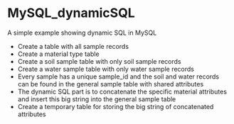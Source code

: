 # MySQL_dynamicSQL
A simple example showing dynamic SQL in MySQL

* Create a table with all sample records
* Create a material type table
* Create a soil sample table with only soil sample records
* Create a water sample table with only water sample records
* Every sample has a unique sample_id and the soil and water records can be found in the general sample table with shared attributes
* The dynamic SQL part is to concatenate the specific material attributes and insert this big string into the general sample table
* Create a temporary table for storing the big string of concatenated attributes



